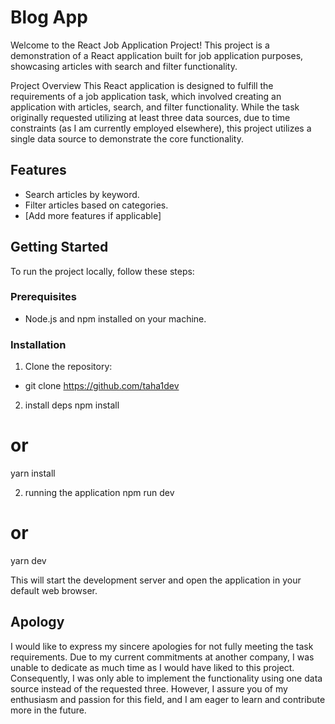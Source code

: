 # Blog App

Welcome to the React Job Application Project! This project is a demonstration of a React application built for job application purposes, showcasing articles with search and filter functionality.

Project Overview
This React application is designed to fulfill the requirements of a job application task, which involved creating an application with articles, search, and filter functionality. While the task originally requested utilizing at least three data sources, due to time constraints (as I am currently employed elsewhere), this project utilizes a single data source to demonstrate the core functionality.

## Features

- Search articles by keyword.
- Filter articles based on categories.
- [Add more features if applicable]

## Getting Started

To run the project locally, follow these steps:

### Prerequisites

- Node.js and npm installed on your machine.

### Installation

1. Clone the repository:

- git clone https://github.com/taha1dev

2. install deps
   npm install

# or

yarn install

2. running the application
   npm run dev

# or

yarn dev

This will start the development server and open the application in your default web browser.

## Apology

I would like to express my sincere apologies for not fully meeting the task requirements. Due to my current commitments at another company, I was unable to dedicate as much time as I would have liked to this project. Consequently, I was only able to implement the functionality using one data source instead of the requested three. However, I assure you of my enthusiasm and passion for this field, and I am eager to learn and contribute more in the future.
